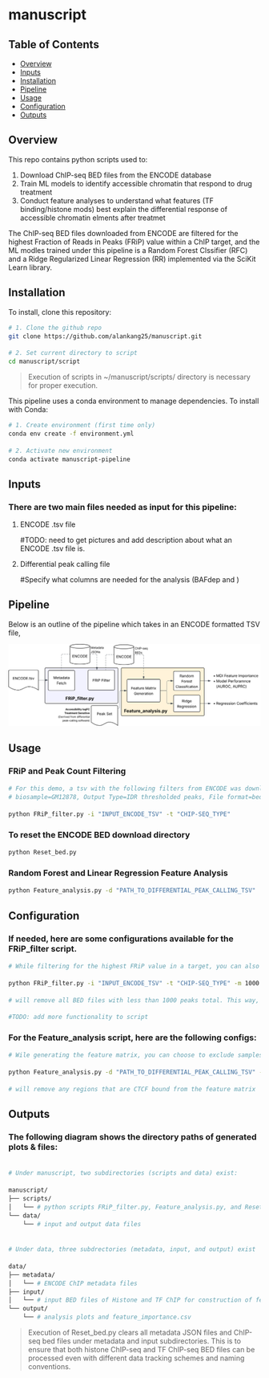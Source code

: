 # manuscript

## Table of Contents
- [Overview](#Overview)
- [Inputs](#Inputs)
- [Installation](#installation)
- [Pipeline](#pipeline)
- [Usage](#usage)
- [Configuration](#configuration)
- [Outputs](#outputs)

## Overview
This repo contains python scripts used to:
1. Download ChIP-seq BED files from the ENCODE database
2. Train ML models to identify accessible chromatin that respond to drug treatment
3. Conduct feature analyses to understand what features (TF binding/histone mods) best explain the differential response of accessible chromatin elments after treatmet

The ChIP-seq BED files downloaded from ENCODE are filtered for the highest Fraction of Reads in Peaks (FRiP) value within a ChIP target, and the ML modles trained under this pipeline is a Random Forest Clssifier (RFC) and a Ridge Regularized Linear Regression (RR) implemented via the SciKit Learn library.

## Installation
To install, clone this repository:
```bash
# 1. Clone the github repo
git clone https://github.com/alankang25/manuscript.git

# 2. Set current directory to script
cd manuscript/script
```
> Execution of scripts in ~/manuscript/scripts/ directory is necessary for proper execution.

This pipeline uses a conda environment to manage dependencies. To install with Conda:
```bash
# 1. Create environment (first time only)
conda env create -f environment.yml

# 2. Activate new environment
conda activate manuscript-pipeline
```

## Inputs
### There are two main files needed as input for this pipeline:
1. ENCODE .tsv file

    #TODO: need to get pictures and add description about what an ENCODE .tsv file is.

2. Differential peak calling file

    #Specify what columns are needed for the analysis (BAFdep and )


## Pipeline
Below is an outline of the pipeline which takes in an ENCODE formatted TSV file,

![Pipeline diagram showing data flow and model steps](docs/pipeline_diagram.svg)

## Usage
### FRiP and Peak Count Filtering
```bash
# For this demo, a tsv with the following filters from ENCODE was downloaded:
# biosample=GM12878, Output Type=IDR thresholded peaks, File format=bed, Assay Title=TF ChIP-seq, Status=Released

python FRiP_filter.py -i "INPUT_ENCODE_TSV" -t "CHIP-SEQ_TYPE"
```

### To reset the ENCODE BED download directory
```bash
python Reset_bed.py 
```

### Random Forest and Linear Regression Feature Analysis
```bash
python Feature_analysis.py -d "PATH_TO_DIFFERENTIAL_PEAK_CALLING_TSV"
```

## Configuration
### If needed, here are some configurations available for the FRiP_filter script.
```bash
# While filtering for the highest FRiP value in a target, you can also set a minimum peak number cutoff. For example: 

python FRiP_filter.py -i "INPUT_ENCODE_TSV" -t "CHIP-SEQ_TYPE" -m 1000 

# will remove all BED files with less than 1000 peaks total. This way, you can filter out files that have low signal.

#TODO: add more functionality to script
```

### For the Feature_analysis script, here are the following configs:
```bash
# Wile generating the feature matrix, you can choose to exclude samples that overlap with certain features. For example: 

python Feature_analysis.py -d "PATH_TO_DIFFERENTIAL_PEAK_CALLING_TSV" -x CTCF

# will remove any regions that are CTCF bound from the feature matrix

```

## Outputs 
### The following diagram shows the directory paths of generated plots & files: 
```bash

# Under manuscript, two subdirectories (scripts and data) exist:

manuscript/
├── scripts/
│   └── # python scripts FRiP_filter.py, Feature_analysis.py, and Reset_bed.py. These files should not be altered.
└── data/
    └── # input and output data files


# Under data, three subdrectories (metadata, input, and output) exist

data/
├── metadata/
│   └── # ENCODE ChIP metadata files
├── input/
│   └── # input BED files of Histone and TF ChIP for construction of feature matrix
└── output/
    └── # analysis plots and feature_importance.csv

```
> Execution of Reset_bed.py clears all metadata JSON files and ChIP-seq bed files under metadata and input subdirectories. This is to ensure that both histone ChIP-seq and TF ChIP-seq BED files can be processed even with different data tracking schemes and naming conventions.